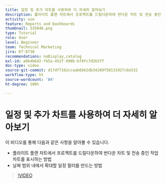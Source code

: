 ```yaml
---
title: 일정 및 추가 차트를 사용하여 더 자세히 알아보기
description: 플라이트 플랜 차트에서 프로젝트를 드릴다운하여 번다운 차트 및 전송 중인 작업 차트를 [!UICONTROL 향상된 분석]에 표시하는 방법을 알아봅니다.
activity: use
feature: Reports and Dashboards
thumbnail: 335048.png
type: Tutorial
role: User
level: Beginner
team: Technical Marketing
jira: KT-8730
recommendations: noDisplay,catalog
exl-id: a6b4b6d2-f45a-452f-990b-bf8fc7d263ff
doc-type: video
source-git-commit: d17df7162ccaab6b62db34209f50131927c0a532
workflow-type: ht
source-wordcount: '84'
ht-degree: 100%

---
```


# 일정 및 추가 차트를 사용하여 더 자세히 알아보기

이 비디오를 통해 다음과 같은 사항을 알아볼 수 있습니다.

* 플라이트 플랜 차트에서 프로젝트를 드릴다운하여 번다운 차트 및 전송 중인 작업 차트를 표시하는 방법
* 날짜 범위 내에서 확대할 일정 필터를 만드는 방법

>[!VIDEO](https://video.tv.adobe.com/v/3437273/?quality=12&learn=on&enablevpops&captions=kor)
